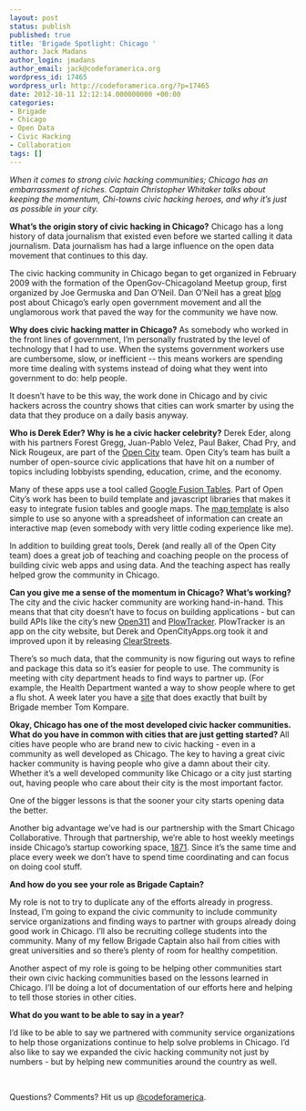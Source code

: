 ```yaml
---
layout: post
status: publish
published: true
title: 'Brigade Spotlight: Chicago '
author: Jack Madans
author_login: jmadans
author_email: jack@codeforamerica.org
wordpress_id: 17465
wordpress_url: http://codeforamerica.org/?p=17465
date: 2012-10-11 12:12:14.000000000 +00:00
categories:
- Brigade
- Chicago
- Open Data
- Civic Hacking
- Collaboration
tags: []
---
```

<em>When it comes to strong civic hacking communities; Chicago has an embarrassment of riches. Captain Christopher Whitaker talks about keeping the momentum, Chi-towns civic hacking heroes, and why it’s just as possible in your city.</em>

<strong>What’s the origin story of civic hacking in Chicago?</strong>
Chicago has a long history of data journalism that existed even before we started calling it data journalism. Data journalism has had a large influence on the open data movement that continues to this day.

The civic hacking community in Chicago began to get organized in February 2009 with the formation of the OpenGov-Chicagoland Meetup group, first organized by Joe Germuska and Dan O’Neil. Dan O’Neil has a great <a href="http://www.derivativeworks.com/2011/09/incomplete-take-on-the-history-of-open-data-in-chicago.html">blog</a> post about Chicago’s early open government movement and all the unglamorous work that paved the way for the community we have now.

<strong>Why does civic hacking matter in Chicago?</strong>
As somebody who worked in the front lines of government, I’m personally frustrated by the level of technology that I had to use. When the systems government workers use are cumbersome, slow, or inefficient -- this means workers are spending more time dealing with systems instead of doing what they went into government to do: help people.

It doesn’t have to be this way, the work done in Chicago and by civic hackers across the country shows that cities can work smarter by using the data that they produce on a daily basis anyway.

<strong>Who is Derek Eder? Why is he a civic hacker celebrity?</strong>
Derek Eder, along with his partners Forest Gregg, Juan-Pablo Velez, Paul Baker, Chad Pry, and Nick Rougeux, are part of the <a href="http://www.opencityapps.org">Open City</a> team. Open City’s team has built a number of open-source civic applications that have hit on a number of topics including lobbyists spending, education, crime, and the economy.

Many of these apps use a tool called <a href="http://www.google.com/fusiontables/Home/">Google Fusion Tables</a>. Part of Open City’s work has been to build template and javascript libraries that makes it easy to integrate fusion tables and google maps. The <a href="http://derekeder.com/searchable_map_template/">map template</a> is also simple to use so anyone with a spreadsheet of information can create an interactive map (even somebody with very little coding experience like me).

In addition to building great tools, Derek (and really all of the Open City team) does a great job of teaching and coaching people on the process of building civic web apps and using data. And the teaching aspect has really helped grow the community in Chicago.

<strong>Can you give me a sense of the momentum in Chicago? What’s working?</strong>
The city and the civic hacker community are working hand-in-hand. This means that that city doesn’t have to focus on building applications - but can build APIs like the city’s new <a href="http://dev.cityofchicago.org/">Open311</a> and <a href="http://www.cityofchicago.org/city/en/depts/mayor/iframe/plow_tracker.html">PlowTracker</a>. PlowTracker is an app on the city website, but Derek and OpenCityApps.org took it and improved upon it by releasing <a href="http://clearstreets.org">ClearStreets</a>.

There’s so much data, that the community is now figuring out ways to refine and package this data so it’s easier for people to use. The community is meeting with city department heads to find ways to partner up. (For example, the Health Department wanted a way to show people where to get a flu shot. A week later you have a <a href="http://flushots.311services.org/">site</a> that does exactly that built by Brigade member Tom Kompare.

<strong>Okay, Chicago has one of the most developed civic hacker communities. What do you have in common with cities that are just getting started? </strong>
All cities have people who are brand new to civic hacking - even in a community as well developed as Chicago. The key to having a great civic hacker community is having people who give a damn about their city. Whether it’s a well developed community like Chicago or a city just starting out, having people who care about their city is the most important factor.

One of the bigger lessons is that the sooner your city starts opening data the better.

Another big advantage we’ve had is our partnership with the Smart Chicago Collaborative. Through that partnership, we’re able to host weekly meetings inside Chicago’s startup coworking space, <a href="http://www.1871.com/">1871</a>. Since it’s the same time and place every week we don’t have to spend time coordinating and can focus on doing cool stuff.

<strong>And how do you see your role as Brigade Captain?</strong>

My role is not to try to duplicate any of the efforts already in progress. Instead, I’m going to expand the civic community to include community service organizations and finding ways to partner with groups already doing good work in Chicago. I’ll also be recruiting college students into the community. Many of my fellow Brigade Captain also hail from cities with great universities and so there’s plenty of room for healthy competition.

Another aspect of my role is going to be helping other communities start their own civic hacking communities based on the lessons learned in Chicago. I’ll be doing a lot of documentation of our efforts here and helping to tell those stories in other cities.

<strong>What do you want to be able to say in a year?</strong>

I’d like to be able to say we partnered with community service organizations to help those organizations continue to help solve problems in Chicago. I’d also like to say we expanded the civic hacking community not just by numbers - but by helping new communities around the country as well.

&nbsp;

Questions? Comments? Hit us up <a href="http://twitter.com/codeforamerica" target="_blank">@codeforamerica</a>.
